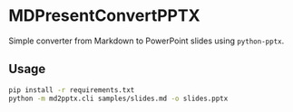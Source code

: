 # MDPresentConvertPPTX

Simple converter from Markdown to PowerPoint slides using `python-pptx`.

## Usage

```bash
pip install -r requirements.txt
python -m md2pptx.cli samples/slides.md -o slides.pptx
```
